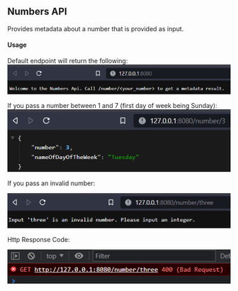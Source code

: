 ## Numbers API

Provides metadata about a number that is provided as input.

#### Usage
Default endpoint will return the following:
![img.png](img.png)

If you pass a number between 1 and 7 (first day of week being Sunday):
![img_1.png](img_1.png)

If you pass an invalid number:

![img_3.png](img_3.png)

Http Response Code:

![img_2.png](img_2.png)




